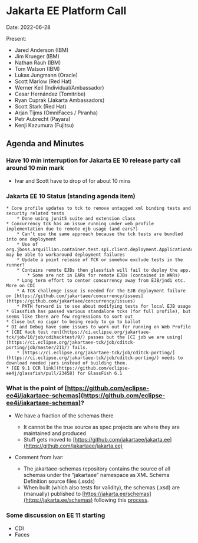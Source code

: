 # Jakarta EE Platform Call

Date: 2022-06-28

Present:

* Jared Anderson (IBM)
* Jim Krueger (IBM)
* Nathan Rauh (IBM)
* Tom Watson (IBM)
* Lukas Jungmann (Oracle)
* Scott Marlow (Red Hat)
* Werner Keil (Individual/Ambassador)
* Cesar Hernández (Tomitribe)
* Ryan Cuprak (Jakarta Ambassadors)
* Scott Stark (Red Hat)
* Arjan Tijms (OmniFaces / Piranha)
* Petr Aubrecht (Payara)
* Kenji Kazumura (Fujitsu)

## Agenda and Minutes

### Have 10 min interruption for Jakarta EE 10 release party call around 10 min mark
* Ivar and Scott have to drop of for about 10 mins

### Jakarta EE 10 Status (standing agenda item)
   
    * Core profile updates to tck to remove untagged xml binding tests and security related tests
        * Done using junit5 suite and extension class
    * Concurrency tck has an issue running under web profile implementation due to remote ejb usage (and ears?)
        * Can’t use the same approach because the tck tests are bundled into one deployment
        * Use of org.jboss.arquillian.container.test.spi.client.deployment.ApplicationArchiveProcessor may be able to workaround deployment failures
        * Update a point release of TCK or somehow exclude tests in the runner?
        * Contains remote EJBs then glassfish will fail to deploy the app.
            * Some are not in EARs for remote EJBs (contained in WARs)
        * Long term effort to center concurrency away from EJB/jndi etc.  More on CDI
        * A TCK challenge issue is needed for the EJB deployment failure on [https://github.com/jakartaee/concurrency/issues](https://github.com/jakartaee/concurrency/issues)
        * PATH forward is to see about modifying tests for local EJB usage
    * Glassfish has passed various standalone tcks (for full profile), but seems like there are few regressions to sort out
    * Close but no cigar to being ready to go to ballot
    * DI and Debug have some issues to work out for running on Web Profile
    * [CDI Hack test run](https://ci.eclipse.org/jakartaee-tck/job/10/job/cdihacktest/9/) passes but the [CI job we are using](https://ci.eclipse.org/jakartaee-tck/job/cditck-porting/job/master/211/) fails.
        * [https://ci.eclipse.org/jakartaee-tck/job/cditck-porting/](https://ci.eclipse.org/jakartaee-tck/job/cditck-porting/) needs to download needed jars instead of building them.
    * [EE 9.1 CCR link](https://github.com/eclipse-ee4j/glassfish/pull/23458) for GlassFish 6.1 

### What is the point of [https://github.com/eclipse-ee4j/jakartaee-schemas](https://github.com/eclipse-ee4j/jakartaee-schemas)?

* We have a fraction of the schemas there
    * It cannot be the true source as spec projects are where they are maintained and produced
    * Stuff gets moved to [https://github.com/jakartaee/jakarta.ee](https://github.com/jakartaee/jakarta.ee)

* Comment from Ivar:
    * The jakartaee-schemas repository contains the source of all schemas under the “jakartaee” namespace as XML Schema Definition source files (.xsds)
    * When built (which also tests for validity), the schemas (.xsd) are (manually) published to [https://jakarta.ee/schemas](https://jakarta.ee/schemas) following this [process](https://eclipse-ee4j.github.io/jakartaee-platform/publish-xml-schemas).

### Some discussion on EE 11 starting
* CDI
* Faces